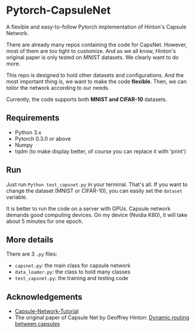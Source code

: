 # Pytorch-CapsuleNet

A flexible and easy-to-follow Pytorch implementation of Hinton's Capsule Network.

There are already many repos containing the code for CapsNet. However, most of them are too tight to customize. And as we all know, Hinton's original paper is only tested on *MNIST* datasets. We clearly want to do more.

This repo is designed to hold other datasets and configurations. And the most important thing is, we want to make the code **flexible**. Then, we can *tailor* the network according to our needs.

Currently, the code supports both **MNIST and CIFAR-10** datasets.

## Requirements

- Python 3.x
- Pytorch 0.3.0 or above
- Numpy
- tqdm (to make display better, of course you can replace it with 'print')

## Run

Just run `Python test_capsnet.py` in your terminal. That's all. If you want to change the dataset (MNIST or CIFAR-10), you can easily set the `dataset` variable.

It is better to run the code on a server with GPUs. Capsule network demands good computing devices. On my device (Nvidia K80), it will take about 5 minutes for one epoch.

## More details

There are 3 `.py` files:
- `capsnet.py`: the main class for capsule network
- `data_loader.py`: the class to hold many classes
- `test_capsnet.py`: the training and testing code

## Acknowledgements

- [Capsule-Network-Tutorial](https://github.com/higgsfield/Capsule-Network-Tutorial)
- The original paper of Capsule Net by Geoffrey Hinton: [Dynamic routing between capsules](http://papers.nips.cc/paper/6975-dynamic-routing-between-capsules)
